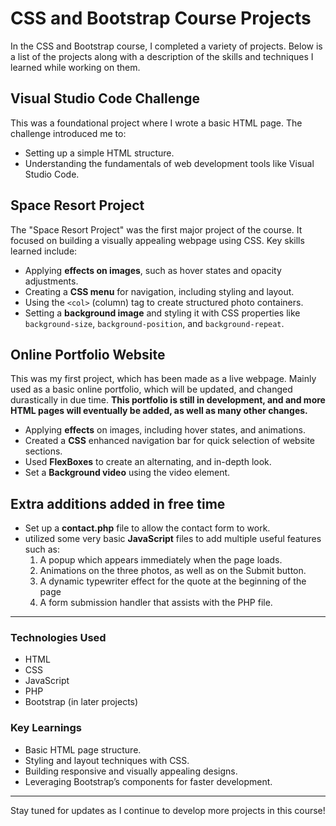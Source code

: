 # CSS and Bootstrap Course Projects

In the CSS and Bootstrap course, I completed a variety of projects. Below is a list of the projects along with a description of the skills and techniques I learned while working on them.

## Visual Studio Code Challenge
This was a foundational project where I wrote a basic HTML page. The challenge introduced me to:

- Setting up a simple HTML structure.
- Understanding the fundamentals of web development tools like Visual Studio Code.

## Space Resort Project
The "Space Resort Project" was the first major project of the course. It focused on building a visually appealing webpage using CSS. Key skills learned include:

- Applying **effects on images**, such as hover states and opacity adjustments.
- Creating a **CSS menu** for navigation, including styling and layout.
- Using the `<col>` (column) tag to create structured photo containers.
- Setting a **background image** and styling it with CSS properties like `background-size`, `background-position`, and `background-repeat`.

## Online Portfolio Website
This was my first project, which has been made as a live webpage. Mainly used as a basic online portfolio, which will be updated, and changed durastically in due time.
**This portfolio is still in development, and and more HTML pages will eventually be added, as well as many other changes.**

- Applying **effects** on images, including hover states, and animations.
- Created a **CSS** enhanced navigation bar for quick selection of website sections.
- Used **FlexBoxes** to create an alternating, and in-depth look.
- Set a **Background video** using the video element.

## Extra additions added in free time
  - Set up a **contact.php** file to allow the contact form to work.
  - utilized some very basic **JavaScript** files to add multiple useful features such as:
    1. A popup which appears immediately when the page loads.
    2. Animations on the three photos, as well as on the Submit button.
    3. A dynamic typewriter effect for the quote at the beginning of the page
    4. A form submission handler that assists with the PHP file.


---

### Technologies Used
- HTML
- CSS
- JavaScript
- PHP
- Bootstrap (in later projects)

### Key Learnings
- Basic HTML page structure.
- Styling and layout techniques with CSS.
- Building responsive and visually appealing designs.
- Leveraging Bootstrap’s components for faster development.

---

Stay tuned for updates as I continue to develop more projects in this course!

